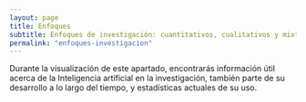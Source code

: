 ```yaml
---
layout: page
title: Enfoques
subtitle: Enfoques de investigación: cuantitativos, cualitativos y mixtos
permalink: "enfoques-investigacion"
---
```


Durante la visualización de este apartado, encontrarás información útil acerca de la Inteligencia artificial en la investigación, también parte de su desarrollo a lo largo del tiempo, y estadísticas actuales de su uso.
